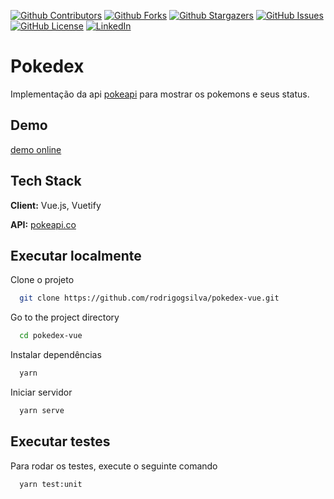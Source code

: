 [![Github Contributors][contributors-shield]][contributors-url]
[![Github Forks][forks-shield]][forks-url]
[![Github Stargazers][stars-shield]][stars-url]
[![GitHub Issues][issues-shield]][issues-url]
[![GitHub License][license-shield]][license-url]
[![LinkedIn][linkedin-shield]][linkedin-url]

# Pokedex

Implementação da api [pokeapi](https://pokeapi.co) para mostrar os pokemons e seus status.

## Demo

[demo online][demo-url]

## Tech Stack

**Client:** Vue.js, Vuetify

**API:** [pokeapi.co](https://pokeapi.co)

## Executar localmente

Clone o projeto

```bash
  git clone https://github.com/rodrigogsilva/pokedex-vue.git
```

Go to the project directory

```bash
  cd pokedex-vue
```

Instalar dependências

```bash
  yarn
```

Iniciar servidor

```bash
  yarn serve
```

## Executar testes

Para rodar os testes, execute o seguinte comando

```bash
  yarn test:unit
```

[contributors-shield]: https://img.shields.io/github/contributors/rodrigogsilva/pokedex-vue.svg?style=for-the-badge
[contributors-url]: https://github.com/rodrigogsilva/pokedex-vue/graphs/contributors
[forks-shield]: https://img.shields.io/github/forks/rodrigogsilva/pokedex-vue?style=for-the-badge
[forks-url]: https://github.com/rodrigogsilva/pokedex-vue/network/members
[stars-shield]: https://img.shields.io/github/stars/rodrigogsilva/pokedex-vue?style=for-the-badge
[stars-url]: https://github.com/rodrigogsilva/pokedex-vue/stargazers
[issues-shield]: https://img.shields.io/github/issues/rodrigogsilva/pokedex-vue?style=for-the-badge
[issues-url]: https://github.com/rodrigogsilva/pokedex-vue/issues
[license-shield]: https://img.shields.io/github/license/rodrigogsilva/pokedex-vue?style=for-the-badge
[license-url]: https://github.com/rodrigogsilva/pokedex-vue/blob/main/LICENSE
[linkedin-shield]: https://img.shields.io/badge/-LinkedIn-black.svg?style=for-the-badge&logo=linkedin&colorB=555
[linkedin-url]: https://linkedin.com/in/rodrigogoncalvess
[demo-url]: https://pokedex-vue-eta.vercel.app
